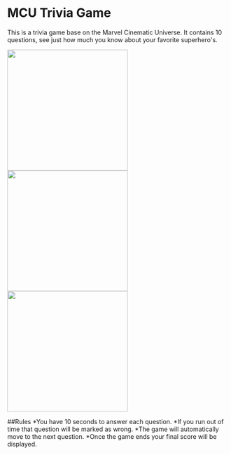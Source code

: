 # MCU Trivia Game
This is a trivia game base on the Marvel Cinematic Universe. It contains 10 questions, see just how much you know about your favorite superhero's.

<img src="http://miltonkeynes.club/data/iron-man-trilogy/images/iron-man-trilogy-iron-man-trilogy-by-ricojrcreation-iron-man-trilogy-walmart-tires.jpg" width="275"></img>
<img src="https://media.comicbook.com/2018/01/captian-america-movie-trilogy-fan-poster-mcu-by-rico-jr-crea-1074103.jpeg" width="275"></img>
<img src="https://media.comicbook.com/2018/01/thor-movie-trilogy-fan-poster-mcu-by-rico-jr-crea-1074104.jpeg" width="275"></img>

##Rules
*You have 10 seconds to answer each question.
*If you run out of time that question will be marked as wrong.
*The game will automatically move to the next question.
*Once the game ends your final score will be displayed.
